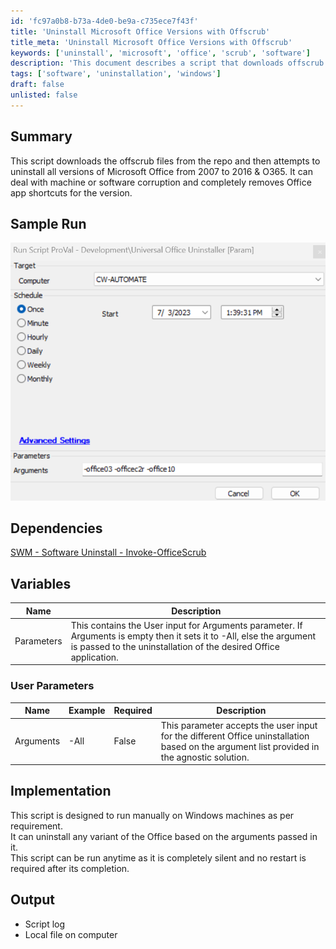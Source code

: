 ```yaml
---
id: 'fc97a0b8-b73a-4de0-be9a-c735ece7f43f'
title: 'Uninstall Microsoft Office Versions with Offscrub'
title_meta: 'Uninstall Microsoft Office Versions with Offscrub'
keywords: ['uninstall', 'microsoft', 'office', 'scrub', 'software']
description: 'This document describes a script that downloads offscrub files and uninstalls all versions of Microsoft Office from 2007 to 2016 & O365, handling machine or software corruption and removing app shortcuts.'
tags: ['software', 'uninstallation', 'windows']
draft: false
unlisted: false
---
```

## Summary

This script downloads the offscrub files from the repo and then attempts to uninstall all versions of Microsoft Office from 2007 to 2016 & O365. It can deal with machine or software corruption and completely removes Office app shortcuts for the version.

## Sample Run

![Sample Run](../../../static/img/Microsoft-Office---Universal-Uninstaller-Param/image_1.png)

## Dependencies

[SWM - Software Uninstall - Invoke-OfficeScrub](https://proval.itglue.com/DOC-5078775-7593306)

## Variables

| Name                       | Description                                                                                                                                   |
|----------------------------|-----------------------------------------------------------------------------------------------------------------------------------------------|
| Parameters                 | This contains the User input for Arguments parameter. If Arguments is empty then it sets it to -All, else the argument is passed to the uninstallation of the desired Office application. |

### User Parameters

| Name                       | Example | Required | Description                                                                                                                                   |
|----------------------------|---------|----------|-----------------------------------------------------------------------------------------------------------------------------------------------|
| Arguments                  | -All   | False    | This parameter accepts the user input for the different Office uninstallation based on the argument list provided in the agnostic solution. |

## Implementation

This script is designed to run manually on Windows machines as per requirement.  
It can uninstall any variant of the Office based on the arguments passed in it.  
This script can be run anytime as it is completely silent and no restart is required after its completion.

## Output

- Script log  
- Local file on computer







